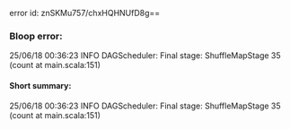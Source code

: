 error id: znSKMu757/chxHQHNUfD8g==
### Bloop error:

25/06/18 00:36:23 INFO DAGScheduler: Final stage: ShuffleMapStage 35 (count at main.scala:151)
#### Short summary: 

25/06/18 00:36:23 INFO DAGScheduler: Final stage: ShuffleMapStage 35 (count at main.scala:151)